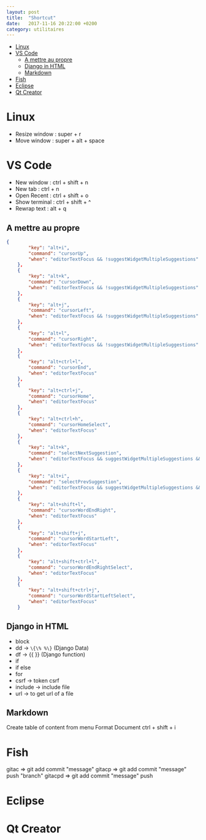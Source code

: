 ```yaml
---
layout: post
title:  "Shortcut"
date:   2017-11-16 20:22:00 +0200
category: utilitaires
---
```


- [Linux](#linux)
- [VS Code](#vs-code)
	- [A mettre au propre](#a-mettre-au-propre)
	- [Django in HTML](#django-in-html)
	- [Markdown](#markdown)
- [Fish](#fish)
- [Eclipse](#eclipse)
- [Qt Creator](#qt-creator)

# Linux
* Resize window : super + r
* Move window : super + alt + space

# VS Code
* New window : ctrl + shift + n
* New tab : ctrl + n
* Open Recent : ctrl + shift + o
* Show terminal : ctrl + shift + ^
* Rewrap text : alt + q

## A mettre au propre
```json
{
		"key": "alt+i",
		"command": "cursorUp",
		"when": "editorTextFocus && !suggestWidgetMultipleSuggestions"
	},
	{
		"key": "alt+k",
		"command": "cursorDown",
		"when": "editorTextFocus && !suggestWidgetMultipleSuggestions"
	},
	{
		"key": "alt+j",
		"command": "cursorLeft",
		"when": "editorTextFocus && !suggestWidgetMultipleSuggestions"
	},
	{
		"key": "alt+l",
		"command": "cursorRight",
		"when": "editorTextFocus && !suggestWidgetMultipleSuggestions"
	},
	{
		"key": "alt+ctrl+l",
		"command": "cursorEnd",
		"when": "editorTextFocus"
	},
	{
		"key": "alt+ctrl+j",
		"command": "cursorHome",
		"when": "editorTextFocus"
	},
	{
		"key": "alt+ctrl+h",
		"command": "cursorHomeSelect",
		"when": "editorTextFocus"
	},
	{
		"key": "alt+k",
		"command": "selectNextSuggestion",
		"when": "editorTextFocus && suggestWidgetMultipleSuggestions && suggestWidgetVisible"
	},
	{
		"key": "alt+i",
		"command": "selectPrevSuggestion",
		"when": "editorTextFocus && suggestWidgetMultipleSuggestions && suggestWidgetVisible"
	},
	{
		"key": "alt+shift+l",
		"command": "cursorWordEndRight",
		"when": "editorTextFocus"
	},
	{
		"key": "alt+shift+j",
		"command": "cursorWordStartLeft",
		"when": "editorTextFocus"
	},
	{
		"key": "alt+shift+ctrl+l",
		"command": "cursorWordEndRightSelect",
		"when": "editorTextFocus"
	},
	{
		"key": "alt+shift+ctrl+j",
		"command": "cursorWordStartLeftSelect",
		"when": "editorTextFocus"
	}
```

## Django in HTML

* block
* dd -> `\{\% %\}` (Django Data)
* df -> \{\{ \}\} (Django function)
* if
* if else
* for
* csrf -> token csrf
* include -> include file
* url -> to get url of a file


## Markdown
Create table of content from menu
Format Document ctrl + shift + i

# Fish
gitac => git add commit "message"
gitacp => git add commit "message" push "branch"
gitacpd => git add commit "message" push
# Eclipse

# Qt Creator
